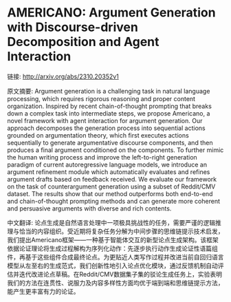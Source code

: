 # AMERICANO: Argument Generation with Discourse-driven Decomposition and Agent Interaction

链接: http://arxiv.org/abs/2310.20352v1

原文摘要:
Argument generation is a challenging task in natural language processing,
which requires rigorous reasoning and proper content organization. Inspired by
recent chain-of-thought prompting that breaks down a complex task into
intermediate steps, we propose Americano, a novel framework with agent
interaction for argument generation. Our approach decomposes the generation
process into sequential actions grounded on argumentation theory, which first
executes actions sequentially to generate argumentative discourse components,
and then produces a final argument conditioned on the components. To further
mimic the human writing process and improve the left-to-right generation
paradigm of current autoregressive language models, we introduce an argument
refinement module which automatically evaluates and refines argument drafts
based on feedback received. We evaluate our framework on the task of
counterargument generation using a subset of Reddit/CMV dataset. The results
show that our method outperforms both end-to-end and chain-of-thought prompting
methods and can generate more coherent and persuasive arguments with diverse
and rich contents.

中文翻译:
论点生成是自然语言处理中一项极具挑战性的任务，需要严谨的逻辑推理与恰当的内容组织。受近期将复杂任务分解为中间步骤的思维链提示技术启发，我们提出Americano框架——一种基于智能体交互的新型论点生成架构。该框架依据论证理论将生成过程解构为序列化动作：先逐步执行动作生成论证性语篇组件，再基于这些组件合成最终论点。为更贴近人类写作过程并改进当前自回归语言模型从左至右的生成范式，我们创新性地引入论点优化模块，通过反馈机制自动评估并迭代改进论点草稿。在Reddit/CMV数据集子集的驳论生成任务上，实验表明我们的方法在连贯性、说服力及内容多样性方面均优于端到端和思维链提示方法，能产生更丰富有力的论证。
